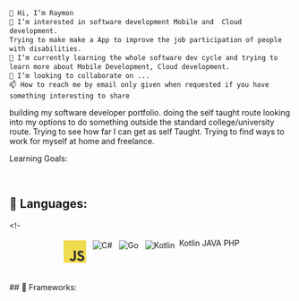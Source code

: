

    👋 Hi, I’m Raymon
    👀 I’m interested in software development Mobile and  Cloud development. 
    Trying to make make a App to improve the job participation of people with disabilities.
    🌱 I’m currently learning the whole software dev cycle and trying to learn more about Mobile Development, Cloud development.
    💞️ I’m looking to collaborate on ...
    📫 How to reach me by email only given when requested if you have something interesting to share

building my software developer portfolio. doing the self taught route looking into my options to do something outside the standard college/university route. Trying to see how far I can get as self Taught.
Trying to find ways to work for myself at home and freelance. 

Learning Goals:


<br />

## 🧰 Languages:
<!-
<p align="center">
<img src="https://raw.githubusercontent.com/github/explore/80688e429a7d4ef2fca1e82350fe8e3517d3494d/topics/javascript/javascript.png" alt="Javascript" height="40" style="vertical-align:top; margin:4px">
<img src="https://upload.wikimedia.org/wikipedia/commons/b/bd/Logo_C_sharp.svg" alt="C#" height="40" style="vertical-align:top; margin:4px">
<img src="Go Logo Blue.svg" alt="Go" height="40" style="vertical-align:top; margin:4px">
<img src="https://upload.wikimedia.org/wikipedia/commons/7/74/Kotlin_Icon.png" alt="Kotlin" height="40" style="vertical-align:top; margin:4px"> Kotlin
JAVA
PHP

</p>
<br>
## 🧰 Frameworks: <br>
<p align="center">
<!-- 
React.js
React Native
Spring
Laravel
    
-->
    
</p>
## 🧰 Tools:
<p align="center">
<!--
Docker
AWS 
firebase

<img src="https://raw.githubusercontent.com/github/explore/80688e429a7d4ef2fca1e82350fe8e3517d3494d/topics/visual-studio-code/visual-studio-code.png" alt="VS Code" height="40" style="vertical-align:top; margin:4px">


-->
    
</p>


<!---
Zerophreak/Zerophreak is a ✨ special ✨ repository because its `README.md` (this file) appears on your GitHub profile.
You can click the Preview link to take a look at your changes.
--->
